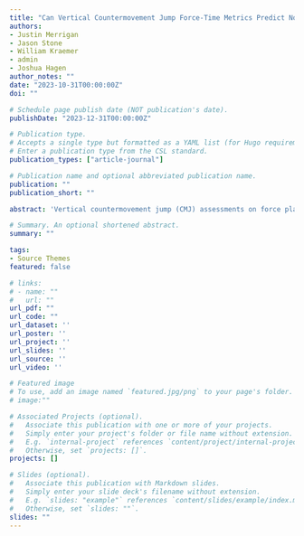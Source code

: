 ```yaml
---
title: "Can Vertical Countermovement Jump Force-Time Metrics Predict Non-Contact Lower Body Injury in NCAA Division-I Female Athletes?"
authors:
- Justin Merrigan
- Jason Stone
- William Kraemer
- admin
- Joshua Hagen
author_notes: ""
date: "2023-10-31T00:00:00Z"
doi: ""

# Schedule page publish date (NOT publication's date).
publishDate: "2023-12-31T00:00:00Z"

# Publication type.
# Accepts a single type but formatted as a YAML list (for Hugo requirements).
# Enter a publication type from the CSL standard.
publication_types: ["article-journal"]

# Publication name and optional abbreviated publication name.
publication: ""
publication_short: ""

abstract: 'Vertical countermovement jump (CMJ) assessments on force plate systems have been purported to screen for musculoskeletal injury risk but with little to no scientific support. Thus, the purpose of this study was to identify associations and non-contact lower body injury predictability using machine learning algorithms with demographic and CMJ force-time metrics in female athletes. The study entailed a retrospective analysis of routine injury and performance monitoring from 148 female National Collegiate Athletics Association Division I athletes. Medical staff recorded non-contact lower-body injuries that occurred as result of competition or training within three months following CMJ testing (two maximal effort, no arm-swing, jumps on dual force plates). Of the 46 documented injuries, majority occurred in Field Hockey (47.8%), followed by Soccer (26.1%), Lacrosse (21.7%), and Ice Hockey (4.3%). Univariate generalized estimating equation models (GEE) found increased risk of injury as a result of previous injury (Odds Ratio= 6.52±0.29), younger age (0.80±0.10), lower Eccentric Mean Power (0.69±0.15) and Impulse (0.98±0.01), and participation in field hockey (13.50±0.78), lacrosse (6.25±0.78), and soccer (5.27±0.72) compared to ice hockey. Multivariate GEE, controlling for age, sport, and previous injury, revealed no significant injury associations with CMJ metrics. Random forest classification (RFC) resulted in low and unbalanced accuracy (54%). The RFC sensitivity was low (7.2%) and specificity was high (95.0%), meaning this model was more accurate at predicting non-injured athletes than injured athletes. Thus, CMJ force-time metrics from one timepoint may not be useful for non-contact lower body musculoskeletal injury screening or predictability in NCAA female athletes.'

# Summary. An optional shortened abstract.
summary: ""

tags:
- Source Themes
featured: false

# links:
# - name: ""
#   url: ""
url_pdf: ""
url_code: ""
url_dataset: ''
url_poster: ''
url_project: ''
url_slides: ''
url_source: ''
url_video: ''

# Featured image
# To use, add an image named `featured.jpg/png` to your page's folder. 
# image:""

# Associated Projects (optional).
#   Associate this publication with one or more of your projects.
#   Simply enter your project's folder or file name without extension.
#   E.g. `internal-project` references `content/project/internal-project/index.md`.
#   Otherwise, set `projects: []`.
projects: []

# Slides (optional).
#   Associate this publication with Markdown slides.
#   Simply enter your slide deck's filename without extension.
#   E.g. `slides: "example"` references `content/slides/example/index.md`.
#   Otherwise, set `slides: ""`.
slides: ""
---
```

